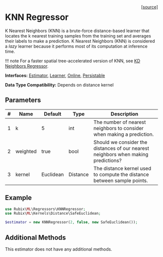 <span style="float:right;"><a href="https://github.com/RubixML/ML/blob/master/src/Regressors/KNNRegressor.php">[source]</a></span>

# KNN Regressor
K Nearest Neighbors (KNN) is a brute-force distance-based learner that locates the k nearest training samples from the training set and averages their labels to make a prediction. K Nearest Neighbors (KNN) is considered a *lazy* learner because it performs most of its computation at inference time.

!!! note
    For a faster spatial tree-accelerated version of KNN, see [KD Neighbors Regressor](kd-neighbors-regressor.md).

**Interfaces:** [Estimator](../estimator.md), [Learner](../learner.md), [Online](../online.md), [Persistable](../persistable.md)

**Data Type Compatibility:** Depends on distance kernel

## Parameters
| # | Name | Default | Type | Description |
|---|---|---|---|---|
| 1 | k | 5 | int | The number of nearest neighbors to consider when making a prediction. |
| 2 | weighted | true | bool | Should we consider the distances of our nearest neighbors when making predictions? |
| 3 | kernel | Euclidean | Distance | The distance kernel used to compute the distance between sample points. |

## Example
```php
use Rubix\ML\Regressors\KNNRegressor;
use Rubix\ML\Kernels\Distance\SafeEuclidean;

$estimator = new KNNRegressor(2, false, new SafeEuclidean());
```

## Additional Methods
This estimator does not have any additional methods.

